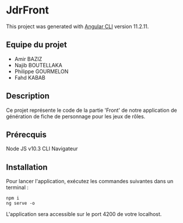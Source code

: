# JdrFront

This project was generated with [Angular CLI](https://github.com/angular/angular-cli) version 11.2.11.


## Equipe du projet

- Amir BAZIZ
- Najib BOUTELLAKA
- Philippe GOURMELON
- Fahd KABAB

## Description
Ce projet représente le code de la partie 'Front' de notre application de génération de fiche de personnage pour les jeux de rôles.

## Prérecquis

Node JS v10.3
CLI
Navigateur

## Installation

Pour lancer l'application, exécutez les commandes suivantes dans un terminal :
    
    npm i 
    ng serve -o

L'application sera accessible sur le port 4200 de votre localhost.